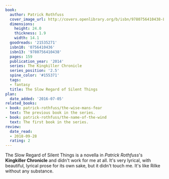 ```yaml
---
book:
  author: Patrick Rothfuss
  cover_image_url: http://covers.openlibrary.org/b/isbn/9780756410438-L.jpg
  dimensions:
    height: 24.0
    thickness: 1.9
    width: 14.1
  goodreads: '21535271'
  isbn10: '0756410436'
  isbn13: '9780756410438'
  pages: 159
  publication_year: '2014'
  series: The Kingkiller Chronicle
  series_position: '2.5'
  spine_color: '#155371'
  tags:
  - fantasy
  title: The Slow Regard of Silent Things
plan:
  date_added: '2016-07-05'
related_books:
- book: patrick-rothfuss/the-wise-mans-fear
  text: The previous book in the series.
- book: patrick-rothfuss/the-name-of-the-wind
  text: The first book in the series.
review:
  date_read:
  - 2018-09-28
  rating: 2
---
```


The Slow Regard of Silent Things is a novella in *Patrick Rothfuss*'s **Kingkiller Chronicle** and didn't work for me at
all. It's very lyrical, with beautiful, lyrical prose for its own sake, but it didn't touch me. It's like Rilke without
any substance.
